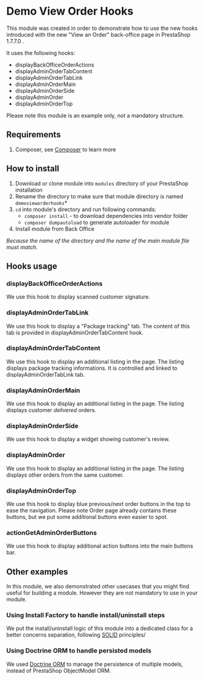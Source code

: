 Demo View Order Hooks
=====================

This module was created in order to demonstrate how to use the new hooks introduced with the new "View an Order" back-office page in PrestaShop 1.7.7.0 .

It uses the following hooks:
- displayBackOfficeOrderActions
- displayAdminOrderTabContent
- displayAdminOrderTabLink
- displayAdminOrderMain
- displayAdminOrderSide
- displayAdminOrder
- displayAdminOrderTop

Please note this module is an example only, not a mandatory structure.

## Requirements

 1. Composer, see [Composer](https://getcomposer.org/) to learn more

## How to install

 1. Download or clone module into `modules` directory of your PrestaShop installation
 2. Rename the directory to make sure that module directory is named `demovieworderhooks`*
 3. `cd` into module's directory and run following commands:
     - `composer install` - to download dependencies into vendor folder
     - `composer dumpautoload` to generate autoloader for module
 4. Install module from Back Office

*Because the name of the directory and the name of the main module file must match.*

## Hooks usage

### displayBackOfficeOrderActions

We use this hook to display scanned customer signature.

### displayAdminOrderTabLink

We use this hook to display a "Package tracking" tab.
The content of this tab is provided in displayAdminOrderTabContent hook.

### displayAdminOrderTabContent

We use this hook to display an additional listing in the page.
The listing displays package tracking informations.
It is controlled and linked to displayAdminOrderTabLink tab.

### displayAdminOrderMain

We use this hook to display an additional listing in the page.
The listing displays customer _delivered_ orders.

### displayAdminOrderSide

We use this hook to display a widget showing customer's review.

### displayAdminOrder

We use this hook to display an additional listing in the page.
The listing displays other orders from the same customer.

### displayAdminOrderTop

We use this hook to display blue previous/next order buttons in the top to ease the navigation.
Please note Order page already contains these buttons, but we put some additional buttons even easier to spot.

### actionGetAdminOrderButtons

We use this hook to display additional action buttons into the main buttons bar.

## Other examples

In this module, we also demonstrated other usecases that you might find useful for building a module. However they are not mandatory to use in your module.

### Using Install Factory to handle install/uninstall steps

We put the install/uninstall logic of this module into a dedicated class for a better concerns separation, following [SOLID](https://en.wikipedia.org/wiki/SOLID) principles/

### Using Doctrine ORM to handle persisted models

We used [Doctrine ORM](https://github.com/doctrine/orm) to manage the persistence of multiple models, instead of PrestaShop ObjectModel ORM.
